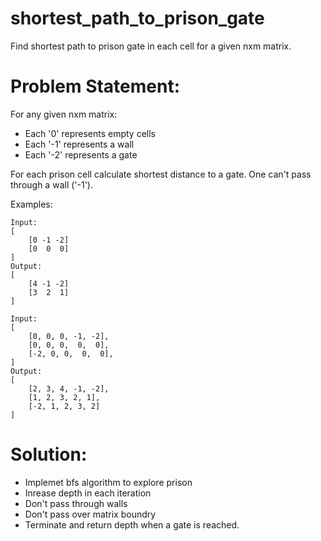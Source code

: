 # shortest_path_to_prison_gate
Find shortest path to prison gate in each cell for a given nxm matrix.

# Problem Statement:
For any given nxm matrix:
- Each '0' represents empty cells
- Each '-1' represents a wall 
- Each '-2' represents a gate

For each prison cell calculate shortest distance to a gate. One can't pass through a wall ('-1').

Examples:
```
Input:
[
    [0 -1 -2]
    [0  0  0]
]
Output:
[
    [4 -1 -2]
    [3  2  1]
]
```
```
Input:
[
    [0, 0, 0, -1, -2],
    [0, 0, 0,  0,  0],
    [-2, 0, 0,  0,  0],
]
Output:
[
    [2, 3, 4, -1, -2],
    [1, 2, 3, 2, 1],
    [-2, 1, 2, 3, 2]
]
```
# Solution:
- Implemet bfs algorithm to explore prison
- Inrease depth in each iteration
- Don't pass through walls
- Don't pass over matrix boundry
- Terminate and return depth when a gate is reached.